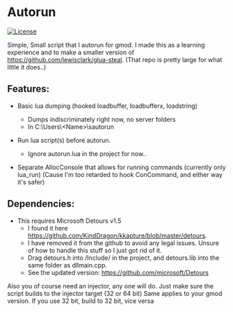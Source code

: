# Autorun
[![License](https://img.shields.io/badge/License-Apache%202.0-blue.svg)](https://opensource.org/licenses/Apache-2.0)

Simple, Small script that I autorun for gmod.
I made this as a learning experience and to make a smaller version of https://github.com/lewisclark/glua-steal. (That repo is pretty large for what little it does..)

## Features:
- Basic lua dumping (hooked loadbuffer, loadbufferx, loadstring)
  - Dumps indiscriminately right now, no server folders
  - In C:\Users\\<Name\>\sautorun

- Run lua script(s) before autorun.
  - Ignore autorun.lua in the project for now..

- Separate AllocConsole that allows for running commands (currently only lua_run) (Cause I'm too retarded to hook ConCommand, and either way it's safer)

## Dependencies:
- This requires Microsoft Detours v1.5
  - I found it here https://github.com/KindDragon/kkapture/blob/master/detours.
  - I have removed it from the github to avoid any legal issues. Unsure of how to handle this stuff so I just got rid of it.
  - Drag detours.h into /Include/ in the project, and detours.lib into the same folder as dllmain.cpp.
  - See the updated version: https://github.com/microsoft/Detours

Also you of course need an injector, any one will do. Just make sure the script builds to the injector target (32 or 64 bit)
Same applies to your gmod version. If you use 32 bit, build to 32 bit, vice versa
